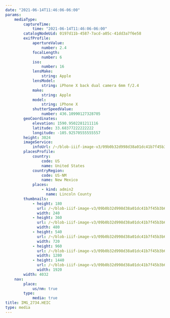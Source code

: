 ```yaml
---
date: "2021-06-14T11:46:06-06:00"
params:
    mediaType:
        captureTime:
            time: "2021-06-14T11:46:06-06:00"
        catalogNodeUid: 0197d11b-4587-7acd-a05c-41dd3a7f6e58
        exifProfile:
            apertureValue:
                number: 2.4
            focalLength:
                number: 6
            iso:
                number: 16
            lensMake:
                string: Apple
            lensModel:
                string: iPhone X back dual camera 6mm f/2.4
            make:
                string: Apple
            model:
                string: iPhone X
            shutterSpeedValue:
                number: 436.10990127328705
        geoCoordinates:
            elevation: 1590.9502281211116
            latitude: 33.68377222222222
            longitude: -105.92570555555557
        height: 3024
        imageService:
            infoUrl: /~/blob-iiif-image-v3/09b0b32d998d38a01dc41b7f45b3b6abf18fcbf860da500711cea0b55fb950ea/info.json
        placesProfile:
            country:
                code: US
                name: United States
            countryRegion:
                code: US-NM
                name: New Mexico
            places:
                - kind: admin2
                  name: Lincoln County
        thumbnails:
            - height: 180
              url: /~/blob-iiif-image-v3/09b0b32d998d38a01dc41b7f45b3b6abf18fcbf860da500711cea0b55fb950ea/full/240%2C180/0/default.jpg
              width: 240
            - height: 360
              url: /~/blob-iiif-image-v3/09b0b32d998d38a01dc41b7f45b3b6abf18fcbf860da500711cea0b55fb950ea/full/480%2C360/0/default.jpg
              width: 480
            - height: 540
              url: /~/blob-iiif-image-v3/09b0b32d998d38a01dc41b7f45b3b6abf18fcbf860da500711cea0b55fb950ea/full/720%2C540/0/default.jpg
              width: 720
            - height: 960
              url: /~/blob-iiif-image-v3/09b0b32d998d38a01dc41b7f45b3b6abf18fcbf860da500711cea0b55fb950ea/full/1280%2C960/0/default.jpg
              width: 1280
            - height: 1440
              url: /~/blob-iiif-image-v3/09b0b32d998d38a01dc41b7f45b3b6abf18fcbf860da500711cea0b55fb950ea/full/1920%2C1440/0/default.jpg
              width: 1920
        width: 4032
    nav:
        place:
            us/nm: true
        type:
            media: true
title: IMG_2734.HEIC
type: media
---
```

